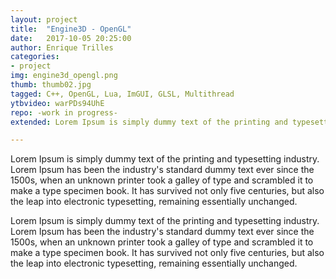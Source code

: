 ```yaml
---
layout: project
title:  "Engine3D - OpenGL"
date:   2017-10-05 20:25:00
author: Enrique Trilles
categories:
- project
img: engine3d_opengl.png
thumb: thumb02.jpg
tagged: C++, OpenGL, Lua, ImGUI, GLSL, Multithread
ytbvideo: warPDs94UhE
repo: -work in progress-
extended: Lorem Ipsum is simply dummy text of the printing and typesetting industry. Lorem Ipsum has been the industry's standard dummy text ever since the 1500s, when an unknown printer took a galley of type and scrambled it to make a type specimen book. It has survived not only five centuries, but also the leap into electronic typesetting, remaining essentially unchanged.

---
```


Lorem Ipsum is simply dummy text of the printing and typesetting industry. Lorem Ipsum has been the industry's standard dummy text ever since the 1500s, when an unknown printer took a galley of type and scrambled it to make a type specimen book. It has survived not only five centuries, but also the leap into electronic typesetting, remaining essentially unchanged.

Lorem Ipsum is simply dummy text of the printing and typesetting industry. Lorem Ipsum has been the industry's standard dummy text ever since the 1500s, when an unknown printer took a galley of type and scrambled it to make a type specimen book. It has survived not only five centuries, but also the leap into electronic typesetting, remaining essentially unchanged.

